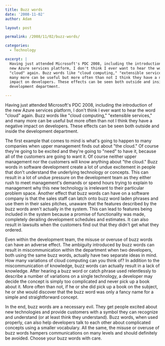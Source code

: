 ```yaml
---
title: Buzz words
date: '2008-11-02'
author: Adam

layout: post

permalink: /2008/11/02/buzz-words/

categories:
  - Technology

excerpt: |
  Having just attended Microsoft's PDC 2008, including the introduction of the
  new Azure services platform, I don't think I ever want to hear the word
  "cloud" again. Buzz words like "cloud computing," "extensible services," and
  many more can be useful but more often than not I think they have a negative
  impact on developers. These effects can be seen both outside and inside the
  development department.

---
```

Having just attended Microsoft's PDC 2008, including the introduction of the new
Azure services platform, I don't think I ever want to hear the word "cloud"
again. Buzz words like "cloud computing," "extensible services," and many more
can be useful but more often than not I think they have a negative impact on
developers. These effects can be seen both outside and inside the development
department.

The first example that comes to mind is what's going to happen to many companies
when upper management finds out about "the cloud." Of course they're going to be
excited and they're going to "need" to have it, because all of the customers are
going to want it. Of course neither upper management nor the customers will know
anything about "the cloud." Buzz words in software development create a lot of
undue excitement in people that don't understand the underlying technology or
concepts. This can result in a lot of undue pressure on the development team as
they either rush to meet management's demands or spend hours trying to explain
to management why this new technology is irrelevant to their particular problem
space. Another effect that buzz words can have on a software company is that the
sales staff can latch onto buzz word laden phrases and use them in their sales
pitches, unaware that the features described by the buzz words aren't actually
in the system. This can lead to features being included in the system because a
promise of functionality was made, completely derailing development schedules
and estimates. It can also result in lawsuits when the customers find out that
they didn't get what they ordered.

Even within the development team, the misuse or overuse of buzz words can have
an adverse effect. The ambiguity introduced by buzz words can result in
miscommunication within the department when two developers, both using the same
buzz words, actually have two separate ideas in mind. How many variations of
cloud computing can you think of? In addition to the miscommunication of
knowledge, buzz words can actually result in a lack of knowledge. After hearing
a buzz word or catch phrase used relentlessly to describe a number of variations
on a single technology, a developer may decide the concept is simply too
complicated and never pick up a book about it. More often than not, if he or she
did pick up a book on the subject, he or she would discover that the buzz word
was only a fancy name for a simple and straightforward concept.

In the end, buzz words are a necessary evil. They get people excited about new
technologies and provide customers with a symbol they can recognize and
understand (or at least think they understand). Buzz words, when used properly,
can also help developers talk to each other about complicated concepts using a
smaller vocabulary. All the same, the misuse or overuse of buzz words hampers
communications on many levels and should definitely be avoided. Choose your buzz
words with care.
